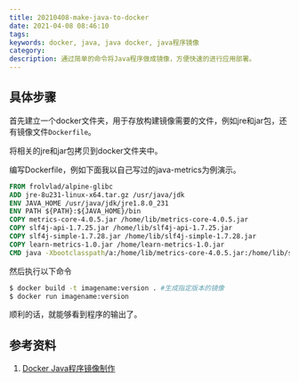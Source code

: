 ```yaml
---
title: 20210408-make-java-to-docker
date: 2021-04-08 08:46:10
tags:
keywords: docker, java, java docker, java程序镜像
category:
description: 通过简单的命令将Java程序做成镜像，方便快速的进行应用部署。
---
```


## 具体步骤
首先建立一个docker文件夹，用于存放构建镜像需要的文件，例如jre和jar包，还有镜像文件`Dockerfile`。

将相关的jre和jar包拷贝到docker文件夹中。

编写Dockerfile，例如下面我以自己写过的java-metrics为例演示。
```dockerfile
FROM frolvlad/alpine-glibc
ADD jre-8u231-linux-x64.tar.gz /usr/java/jdk
ENV JAVA_HOME /usr/java/jdk/jre1.8.0_231
ENV PATH ${PATH}:${JAVA_HOME}/bin
COPY metrics-core-4.0.5.jar /home/lib/metrics-core-4.0.5.jar
COPY slf4j-api-1.7.25.jar /home/lib/slf4j-api-1.7.25.jar
COPY slf4j-simple-1.7.28.jar /home/lib/slf4j-simple-1.7.28.jar
COPY learn-metrics-1.0.jar /home/learn-metrics-1.0.jar
CMD java -Xbootclasspath/a:/home/lib/metrics-core-4.0.5.jar:/home/lib/slf4j-api-1.7.25.jar:/home/lib/slf4j-simple-1.7.28.jar -jar /home/learn-metrics-1.0.jar timer
```

然后执行以下命令
```sh
$ docker build -t imagename:version . #生成指定版本的镜像
$ docker run imagename:version
```

顺利的话，就能够看到程序的输出了。

## 参考资料
1. [Docker Java程序镜像制作](https://www.cnblogs.com/freedom-only/p/11294103.html)
